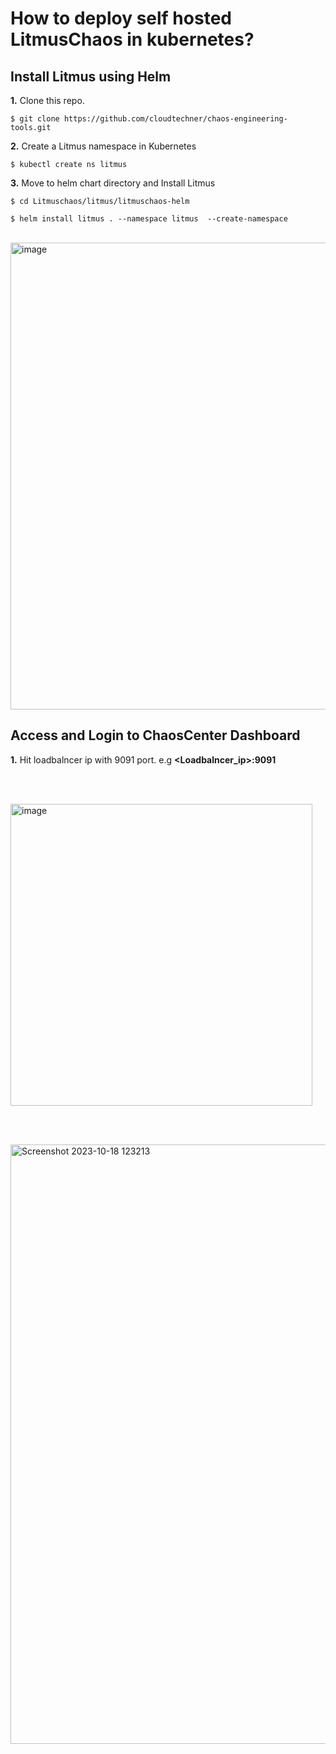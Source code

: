 # How to deploy self hosted LitmusChaos in kubernetes?

## Install Litmus using Helm

**1.**  Clone this repo.

```console
$ git clone https://github.com/cloudtechner/chaos-engineering-tools.git
```

**2.**  Create a Litmus namespace in Kubernetes

```console
$ kubectl create ns litmus
```

**3.** Move to helm chart directory and  Install Litmus

```console
$ cd Litmuschaos/litmus/litmuschaos-helm

$ helm install litmus . --namespace litmus  --create-namespace
```
<br/>

<img width="747" alt="image" src="https://github.com/cloudtechner/chaos-engineering-tools/assets/87966660/a8095c63-f70c-4eb6-ba69-df5429b4c442">

<br/>

## Access and Login to ChaosCenter Dashboard

**1.** Hit loadbalncer ip with 9091 port. e.g  **<Loadbalncer_ip>:9091**

<br/><br/>

<img width="483" alt="image" src="https://github.com/cloudtechner/chaos-engineering-tools/assets/87966660/dbc368fb-a752-4d48-95c8-b80aace11080">

<br/><br/>

<img width="959" alt="Screenshot 2023-10-18 123213" src="https://github.com/cloudtechner/chaos-engineering-tools/assets/87966660/02d1131c-4b45-4d11-be8c-9778858a164c">
